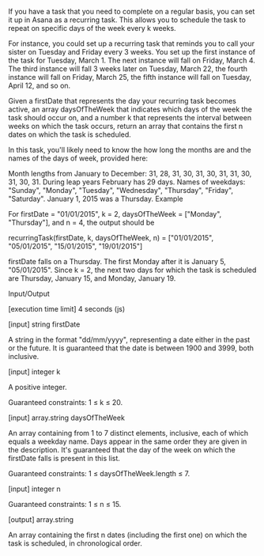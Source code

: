 If you have a task that you need to complete on a regular basis, you can set it up in Asana as a recurring task. This allows you to schedule the task to repeat on specific days of the week every k weeks.

For instance, you could set up a recurring task that reminds you to call your sister on Tuesday and Friday every 3 weeks. You set up the first instance of the task for Tuesday, March 1. The next instance will fall on Friday, March 4. The third instance will fall 3 weeks later on Tuesday, March 22, the fourth instance will fall on Friday, March 25, the fifth instance will fall on Tuesday, April 12, and so on.

Given a firstDate that represents the day your recurring task becomes active, an array daysOfTheWeek that indicates which days of the week the task should occur on, and a number k that represents the interval between weeks on which the task occurs, return an array that contains the first n dates on which the task is scheduled.

In this task, you'll likely need to know the how long the months are and the names of the days of week, provided here:

Month lengths from January to December: 31, 28, 31, 30, 31, 30, 31, 31, 30, 31, 30, 31.
During leap years February has 29 days.
Names of weekdays: "Sunday", "Monday", "Tuesday", "Wednesday", "Thursday", "Friday", "Saturday".
January 1, 2015 was a Thursday.
Example

For firstDate = "01/01/2015", k = 2, daysOfTheWeek = ["Monday", "Thursday"], and n = 4, the output should be

recurringTask(firstDate, k, daysOfTheWeek, n) =
    ["01/01/2015", "05/01/2015", "15/01/2015", "19/01/2015"]


firstDate falls on a Thursday. The first Monday after it is January 5, "05/01/2015". Since k = 2, the next two days for which the task is scheduled are Thursday, January 15, and Monday, January 19.

Input/Output

[execution time limit] 4 seconds (js)

[input] string firstDate

A string in the format "dd/mm/yyyy", representing a date either in the past or the future. It is guaranteed that the date is between 1900 and 3999, both inclusive.

[input] integer k

A positive integer.

Guaranteed constraints:
1 ≤ k ≤ 20.

[input] array.string daysOfTheWeek

An array containing from 1 to 7 distinct elements, inclusive, each of which equals a weekday name. Days appear in the same order they are given in the description. It's guaranteed that the day of the week on which the firstDate falls is present in this list.

Guaranteed constraints:
1 ≤ daysOfTheWeek.length ≤ 7.

[input] integer n

Guaranteed constraints:
1 ≤ n ≤ 15.

[output] array.string

An array containing the first n dates (including the first one) on which the task is scheduled, in chronological order.
